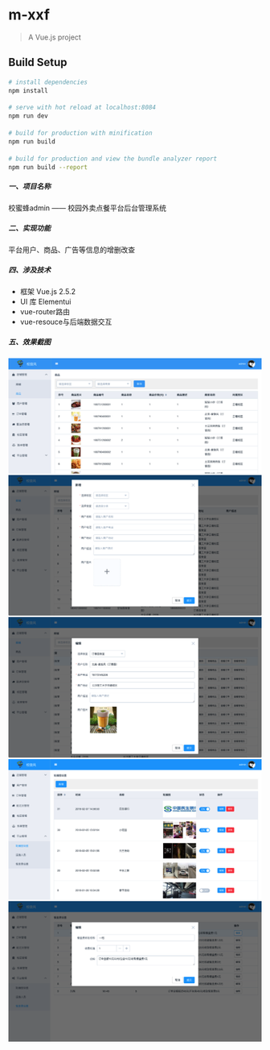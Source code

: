 # m-xxf

> A Vue.js project

## Build Setup

``` bash
# install dependencies
npm install

# serve with hot reload at localhost:8084
npm run dev

# build for production with minification
npm run build

# build for production and view the bundle analyzer report
npm run build --report
```

##### 一、项目名称
校蜜蜂admin —— 校园外卖点餐平台后台管理系统

##### 二、实现功能
平台用户、商品、广告等信息的增删改查

##### 四、涉及技术
* 框架 Vue.js 2.5.2
* UI 库 Elementui
* vue-router路由
* vue-resouce与后端数据交互

##### 五、效果截图
 ![image](https://raw.githubusercontent.com/MontageWEB/xxf-admin/master/src/assets/1.png)
 ![image](https://raw.githubusercontent.com/MontageWEB/xxf-admin/master/src/assets/2.png)
 ![image](https://raw.githubusercontent.com/MontageWEB/xxf-admin/master/src/assets/3.png)
 ![image](https://raw.githubusercontent.com/MontageWEB/xxf-admin/master/src/assets/4.png)
 ![image](https://raw.githubusercontent.com/MontageWEB/xxf-admin/master/src/assets/5.png)
